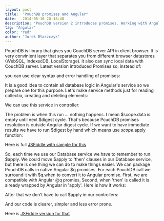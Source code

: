 ```yaml
---
layout: post
title:  "PouchDB promises and Angular"
date:   2014-05-16 20:18:48
description: "PouchDB version 2 introduces promises. Working with Angular however it's better to use native Angular promises. Here is why and how integrate these libraries together"
tag: "Angular"
color: "red"
author: "Jurek Błaszczyk"
---
```


PouchDB is library that gives you CouchDB server API in client browser. It is very convinient layer that separates you from different browser datastores
(WebSQL, IndexedDB, LocalStorage). It also can sync local data with CouchDB server.
Latest version introduced Promises so, instead of:

<script type="syntaxhighlighter" class="brush: js"><![CDATA[
var db = new PouchDB('test');

db.allDocs(function(error, result){
	// do something with collection
	if (error) {
		throw new Error('Something went wrong')
	}

	db.post({name:'name'}, fucntion(error, result){
		if (error) {
			throw new Error('Something went wrong')
		}
		// do something with result
	})
})

]]></script>

you can use clear syntax and error handling of promises:


<script type="syntaxhighlighter" class="brush: js"><![CDATA[
var db = new PouchDB('test');

db.allDocs()
	.then(function(result){
		// do something with collection
		return db.post({name:'name'});
	})
	.then(function(result){
		// do something with result
	})
	.catch(function(error){
		return throw new Error('Something went wrong');
	})
})

]]></script>

It is a good idea to contain all database logic in Angular's service so we prepare one for this purpose.
Let's make service methods just for reading collectio, creating and deleting elements:

<script type="syntaxhighlighter" class="brush: js"><![CDATA[
app.factory('Database', function ($q) {
    var _db,
    _databaseName;

    var Database = function (databaseName) {
        _databaseName = databaseName;
        _db = new PouchDB(_databaseName);
    };

    Database.prototype.all = function () {
        var options = {
            include_docs: true
        };

        return _db.allDocs(options)
            .then(function (result) {
            var converted;

            converted = result.rows.map(function (element) {
                return element.doc;
            });

            return converted;
        });
    };

    Database.prototype.create = function (record) {
        return _db.post(record)
            .then(function (result) {
            return _db.get(result.id);
        });
    };

    Database.prototype.remove = function (record) {
        return _db.remove(record);
    };

    return Database;
});
]]></script>

We can use this service in controller:

<script type="syntaxhighlighter" class="brush: js"><![CDATA[
app.controller('AppController', function ($scope, Database) {
    var db = new Database('test');

    $scope.init = function () {
        db.all()
            .then(function (result) {
                $scope.data = result;
            }
        });
    };
});

]]></script>

The problem is when this run ... nothing happens. I mean $scope.data is empty until next $digest cycle.
That's because PouchDB promises resolution is outside Angular digest cycle.
If we want to have immediate results we have to run $digest by hand which means use $scope.$apply function:

<script type="syntaxhighlighter" class="brush: js"><![CDATA[
app.controller('AppController', function ($scope, Database) {
    var db = new Database('test');

    $scope.init = function () {
        db.all()
            .then(function (result) {
            $scope.$apply(function () {
                $scope.data = result;
            })
        });
    };
});

]]></script>

Here is full [JSFiddle with sample for this](http://jsfiddle.net/yoorek/2zt27/)

So, each time we use our Database service we have to remember to run $apply.
We could move $apply to 'then' clauses in our Database service, but there is one thing we can do to make things easier.
We can package PouchDB calls in native Angular $q promises.
For each PouchDB call we surround it with $q.when to convert it to Angular promise.
First, we are compatible with Angular @q promies, Second, when 'then' is called it is already wrapped by Angular in 'apply'.
Here is how it works:

<script type="syntaxhighlighter" class="brush: js"><![CDATA[
Database.prototype.all = function () {
        var options = {
            include_docs: true
        };

        return $q.when(_db.allDocs(options))
            .then(function (result) {
            var converted;

            converted = result.rows.map(function (element) {
                return element.doc;
            });

            return converted;
        });
    };

]]></script>

After that we don't have to call $apply in our controllers:

<script type="syntaxhighlighter" class="brush: js"><![CDATA[
    $scope.init = function () {
        db.all()
            .then(function (result) { 
                $scope.data = result; 
        });
    };
]]></script>

And our code is clearer, simpler and less error prone.

Here is [JSFiddle version for that](http://jsfiddle.net/yoorek/2zt27/1/)


